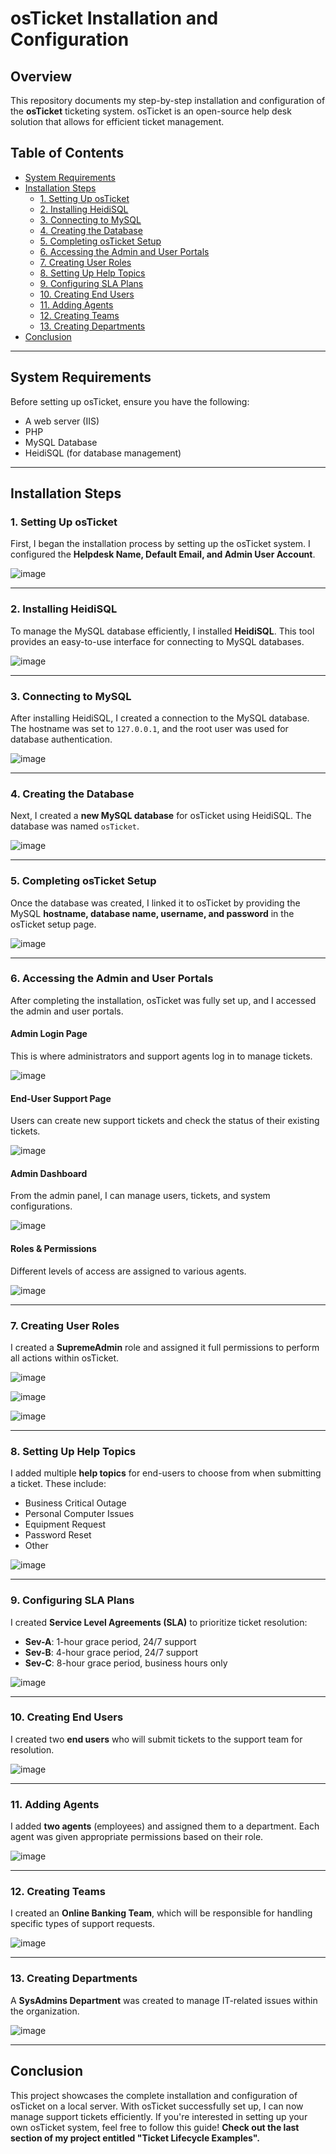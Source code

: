 # osTicket Installation and Configuration

## Overview
This repository documents my step-by-step installation and configuration of the **osTicket** ticketing system. osTicket is an open-source help desk solution that allows for efficient ticket management.

## Table of Contents
- [System Requirements](#system-requirements)
- [Installation Steps](#installation-steps)
  - [1. Setting Up osTicket](#1-setting-up-osticket)
  - [2. Installing HeidiSQL](#2-installing-heidisql)
  - [3. Connecting to MySQL](#3-connecting-to-mysql)
  - [4. Creating the Database](#4-creating-the-database)
  - [5. Completing osTicket Setup](#5-completing-osticket-setup)
  - [6. Accessing the Admin and User Portals](#6-accessing-the-admin-and-user-portals)
  - [7. Creating User Roles](#7-creating-user-roles)
  - [8. Setting Up Help Topics](#8-setting-up-help-topics)
  - [9. Configuring SLA Plans](#9-configuring-sla-plans)
  - [10. Creating End Users](#10-creating-end-users)
  - [11. Adding Agents](#11-adding-agents)
  - [12. Creating Teams](#12-creating-teams)
  - [13. Creating Departments](#13-creating-departments)
- [Conclusion](#conclusion)

---

## System Requirements
Before setting up osTicket, ensure you have the following:
- A web server (IIS)
- PHP
- MySQL Database
- HeidiSQL (for database management)

---

## Installation Steps

### 1. Setting Up osTicket
First, I began the installation process by setting up the osTicket system. I configured the **Helpdesk Name, Default Email, and Admin User Account**.

![image](https://github.com/user-attachments/assets/bbf9813a-1066-422f-b9a2-097529f72a13)



---

### 2. Installing HeidiSQL
To manage the MySQL database efficiently, I installed **HeidiSQL**. This tool provides an easy-to-use interface for connecting to MySQL databases.

![image](https://github.com/user-attachments/assets/185b5dbf-199e-4011-bc70-e56597421c31)


---

### 3. Connecting to MySQL
After installing HeidiSQL, I created a connection to the MySQL database. The hostname was set to `127.0.0.1`, and the root user was used for database authentication.

![image](https://github.com/user-attachments/assets/0fdba1f1-c862-45e0-ba9f-b7b0fe47d149)


---

### 4. Creating the Database
Next, I created a **new MySQL database** for osTicket using HeidiSQL. The database was named `osTicket`.

![image](https://github.com/user-attachments/assets/811f79d1-5a41-46b8-a24a-6a65f35bc44f)


---

### 5. Completing osTicket Setup
Once the database was created, I linked it to osTicket by providing the MySQL **hostname, database name, username, and password** in the osTicket setup page.

![image](https://github.com/user-attachments/assets/23012c31-7152-4097-8ebc-83cec754060c)


---

### 6. Accessing the Admin and User Portals
After completing the installation, osTicket was fully set up, and I accessed the admin and user portals.

#### Admin Login Page
This is where administrators and support agents log in to manage tickets.

![image](https://github.com/user-attachments/assets/9c860ed3-b9d6-4785-931c-425735747629)


#### End-User Support Page
Users can create new support tickets and check the status of their existing tickets.

![image](https://github.com/user-attachments/assets/b60c0377-0243-4a88-8be9-551c75d70ad9)


#### Admin Dashboard
From the admin panel, I can manage users, tickets, and system configurations.

![image](https://github.com/user-attachments/assets/cd31276b-202a-4f91-b5a6-edf2b72dda82)


#### Roles & Permissions
Different levels of access are assigned to various agents.

![image](https://github.com/user-attachments/assets/e66f1000-e0e8-4e43-8246-4397b352432c)


---

### 7. Creating User Roles
I created a **SupremeAdmin** role and assigned it full permissions to perform all actions within osTicket.

![image](https://github.com/user-attachments/assets/5b179e7e-8538-46ac-ba8d-1dcd3641c4ad)

![image](https://github.com/user-attachments/assets/2ac81beb-462a-4b7d-a8e8-3b4f0c85f508)

![image](https://github.com/user-attachments/assets/0d7767f6-b1ad-47ac-b7ae-ea563fc3e917)


---

### 8. Setting Up Help Topics
I added multiple **help topics** for end-users to choose from when submitting a ticket. These include:
- Business Critical Outage
- Personal Computer Issues
- Equipment Request
- Password Reset
- Other

![image](https://github.com/user-attachments/assets/a1959e61-1464-4dff-8bae-29ed0470dde5)


---

### 9. Configuring SLA Plans
I created **Service Level Agreements (SLA)** to prioritize ticket resolution:
- **Sev-A**: 1-hour grace period, 24/7 support
- **Sev-B**: 4-hour grace period, 24/7 support
- **Sev-C**: 8-hour grace period, business hours only

![image](https://github.com/user-attachments/assets/83bc893b-777e-44f1-9819-7d4291d08a34)


---

### 10. Creating End Users
I created two **end users** who will submit tickets to the support team for resolution.

![image](https://github.com/user-attachments/assets/eb8ab531-690b-44b7-a0e6-fe3d45146442)


---

### 11. Adding Agents
I added **two agents** (employees) and assigned them to a department. Each agent was given appropriate permissions based on their role.

![image](https://github.com/user-attachments/assets/26351b38-60c0-4cfd-9265-608849f88a53)


---

### 12. Creating Teams
I created an **Online Banking Team**, which will be responsible for handling specific types of support requests.

![image](https://github.com/user-attachments/assets/17f918fa-8267-40b6-8236-8836036c298a)


---

### 13. Creating Departments
A **SysAdmins Department** was created to manage IT-related issues within the organization.

![image](https://github.com/user-attachments/assets/47dfd52f-5e8b-451e-9b4e-49c37afdb6ba)

---

## Conclusion
This project showcases the complete installation and configuration of osTicket on a local server. With osTicket successfully set up, I can now manage support tickets efficiently. If you're interested in setting up your own osTicket system, feel free to follow this guide! **Check out the last section of my project entitled "Ticket Lifecycle Examples".**




